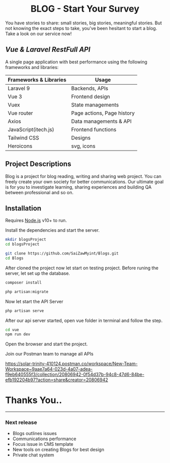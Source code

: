 <h1 align="center">BLOG - Start Your Survey</h1>
You have stories to share: small stories, big stories, meaningful stories. But not knowing the exact steps to take, you've been hesitant to start a blog. Take a look on our service now!

## _Vue & Laravel RestFull API_

A single page application with best performance using the following frameworks and libraries:

| Frameworks & Libraries | Usage |
| ------ | ------ |
| Laravel 9 | Backends, APIs |
| Vue 3 | Frontend design |
| Vuex | State managements |
| Vue router | Page actions, Page history |
| Axios | Data managements & API |
| JavaScript(itech.js) | Frontend functions |
| Tailwind CSS | Designs |
| Heroicons | svg, icons

## Project Descriptions
Blog is a project for blog reading, writing and sharing web project. You can freely create your own society for better communications. Our ultimate goal is for you to investigate learning, sharing experiences and building QA between professional and so on.

## Installation

Requires [Node.js](https://nodejs.org/) v10+ to run.

Install the dependencies and start the server.

```sh
mkdir blogsProject
cd blogsProject
```

```sh
git clone https://github.com/SaiZawMyint/Blogs.git 
cd Blogs
```

After cloned the project now let start on testing project. Before runing the server, let set up the database.

```sh
composer install
```

```sh
php artisan:migrate
```

Now let start the API Server

```sh
php artisan serve
```

After our api server started, open vue folder in terminal and follow the step.
```sh
cd vue
npm run dev
```
Open the browser and start the project.

Join our Postman team to manage all APIs

https://solar-trinity-410124.postman.co/workspace/New-Team-Workspace~9aae7a64-023d-4a07-adea-f9eb640555f3/collection/20806942-0f54d37b-94c8-47d6-84be-efb192204b97?action=share&creator=20806942

# Thanks You..
----------
### Next release
- Blogs outlines issues
- Communications performance
- Focus issue in CMS template
- New tools on creating Blogs for best design
- Private chat system


